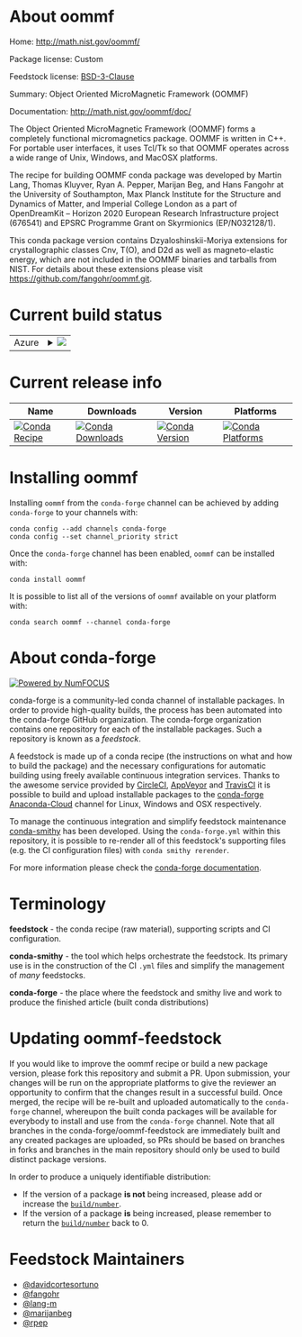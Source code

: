 About oommf
===========

Home: http://math.nist.gov/oommf/

Package license: Custom

Feedstock license: [BSD-3-Clause](https://github.com/conda-forge/oommf-feedstock/blob/master/LICENSE.txt)

Summary: Object Oriented MicroMagnetic Framework (OOMMF)

Documentation: http://math.nist.gov/oommf/doc/

The Object Oriented MicroMagnetic Framework (OOMMF) forms a
completely functional micromagnetics package. OOMMF is written in
C++. For portable user interfaces, it uses Tcl/Tk so that OOMMF
operates across a wide range of Unix, Windows, and MacOSX
platforms.

The recipe for building OOMMF conda package was developed by
Martin Lang, Thomas Kluyver, Ryan A. Pepper, Marijan Beg, and Hans Fangohr
at the University of Southampton, Max Planck Institute for the Structure and Dynamics of Matter,
and Imperial College London as a part of
OpenDreamKit – Horizon 2020 European Research Infrastructure project (676541) and
EPSRC Programme Grant on Skyrmionics (EP/N032128/1).

This conda package version contains Dzyaloshinskii-Moriya extensions
for crystallographic classes Cnv, T(O), and D2d as well as magneto-elastic energy,
which are not included in the OOMMF binaries and tarballs from NIST.
For details about these extensions please visit https://github.com/fangohr/oommf.git.


Current build status
====================


<table>
    
  <tr>
    <td>Azure</td>
    <td>
      <details>
        <summary>
          <a href="https://dev.azure.com/conda-forge/feedstock-builds/_build/latest?definitionId=4884&branchName=master">
            <img src="https://dev.azure.com/conda-forge/feedstock-builds/_apis/build/status/oommf-feedstock?branchName=master">
          </a>
        </summary>
        <table>
          <thead><tr><th>Variant</th><th>Status</th></tr></thead>
          <tbody><tr>
              <td>linux_64</td>
              <td>
                <a href="https://dev.azure.com/conda-forge/feedstock-builds/_build/latest?definitionId=4884&branchName=master">
                  <img src="https://dev.azure.com/conda-forge/feedstock-builds/_apis/build/status/oommf-feedstock?branchName=master&jobName=linux&configuration=linux_64_" alt="variant">
                </a>
              </td>
            </tr><tr>
              <td>osx_64</td>
              <td>
                <a href="https://dev.azure.com/conda-forge/feedstock-builds/_build/latest?definitionId=4884&branchName=master">
                  <img src="https://dev.azure.com/conda-forge/feedstock-builds/_apis/build/status/oommf-feedstock?branchName=master&jobName=osx&configuration=osx_64_" alt="variant">
                </a>
              </td>
            </tr><tr>
              <td>win_64</td>
              <td>
                <a href="https://dev.azure.com/conda-forge/feedstock-builds/_build/latest?definitionId=4884&branchName=master">
                  <img src="https://dev.azure.com/conda-forge/feedstock-builds/_apis/build/status/oommf-feedstock?branchName=master&jobName=win&configuration=win_64_" alt="variant">
                </a>
              </td>
            </tr>
          </tbody>
        </table>
      </details>
    </td>
  </tr>
</table>

Current release info
====================

| Name | Downloads | Version | Platforms |
| --- | --- | --- | --- |
| [![Conda Recipe](https://img.shields.io/badge/recipe-oommf-green.svg)](https://anaconda.org/conda-forge/oommf) | [![Conda Downloads](https://img.shields.io/conda/dn/conda-forge/oommf.svg)](https://anaconda.org/conda-forge/oommf) | [![Conda Version](https://img.shields.io/conda/vn/conda-forge/oommf.svg)](https://anaconda.org/conda-forge/oommf) | [![Conda Platforms](https://img.shields.io/conda/pn/conda-forge/oommf.svg)](https://anaconda.org/conda-forge/oommf) |

Installing oommf
================

Installing `oommf` from the `conda-forge` channel can be achieved by adding `conda-forge` to your channels with:

```
conda config --add channels conda-forge
conda config --set channel_priority strict
```

Once the `conda-forge` channel has been enabled, `oommf` can be installed with:

```
conda install oommf
```

It is possible to list all of the versions of `oommf` available on your platform with:

```
conda search oommf --channel conda-forge
```


About conda-forge
=================

[![Powered by NumFOCUS](https://img.shields.io/badge/powered%20by-NumFOCUS-orange.svg?style=flat&colorA=E1523D&colorB=007D8A)](http://numfocus.org)

conda-forge is a community-led conda channel of installable packages.
In order to provide high-quality builds, the process has been automated into the
conda-forge GitHub organization. The conda-forge organization contains one repository
for each of the installable packages. Such a repository is known as a *feedstock*.

A feedstock is made up of a conda recipe (the instructions on what and how to build
the package) and the necessary configurations for automatic building using freely
available continuous integration services. Thanks to the awesome service provided by
[CircleCI](https://circleci.com/), [AppVeyor](https://www.appveyor.com/)
and [TravisCI](https://travis-ci.com/) it is possible to build and upload installable
packages to the [conda-forge](https://anaconda.org/conda-forge)
[Anaconda-Cloud](https://anaconda.org/) channel for Linux, Windows and OSX respectively.

To manage the continuous integration and simplify feedstock maintenance
[conda-smithy](https://github.com/conda-forge/conda-smithy) has been developed.
Using the ``conda-forge.yml`` within this repository, it is possible to re-render all of
this feedstock's supporting files (e.g. the CI configuration files) with ``conda smithy rerender``.

For more information please check the [conda-forge documentation](https://conda-forge.org/docs/).

Terminology
===========

**feedstock** - the conda recipe (raw material), supporting scripts and CI configuration.

**conda-smithy** - the tool which helps orchestrate the feedstock.
                   Its primary use is in the construction of the CI ``.yml`` files
                   and simplify the management of *many* feedstocks.

**conda-forge** - the place where the feedstock and smithy live and work to
                  produce the finished article (built conda distributions)


Updating oommf-feedstock
========================

If you would like to improve the oommf recipe or build a new
package version, please fork this repository and submit a PR. Upon submission,
your changes will be run on the appropriate platforms to give the reviewer an
opportunity to confirm that the changes result in a successful build. Once
merged, the recipe will be re-built and uploaded automatically to the
`conda-forge` channel, whereupon the built conda packages will be available for
everybody to install and use from the `conda-forge` channel.
Note that all branches in the conda-forge/oommf-feedstock are
immediately built and any created packages are uploaded, so PRs should be based
on branches in forks and branches in the main repository should only be used to
build distinct package versions.

In order to produce a uniquely identifiable distribution:
 * If the version of a package **is not** being increased, please add or increase
   the [``build/number``](https://docs.conda.io/projects/conda-build/en/latest/resources/define-metadata.html#build-number-and-string).
 * If the version of a package **is** being increased, please remember to return
   the [``build/number``](https://docs.conda.io/projects/conda-build/en/latest/resources/define-metadata.html#build-number-and-string)
   back to 0.

Feedstock Maintainers
=====================

* [@davidcortesortuno](https://github.com/davidcortesortuno/)
* [@fangohr](https://github.com/fangohr/)
* [@lang-m](https://github.com/lang-m/)
* [@marijanbeg](https://github.com/marijanbeg/)
* [@rpep](https://github.com/rpep/)

